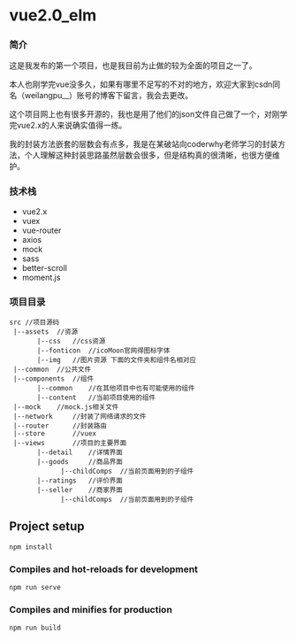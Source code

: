 # vue2.0_elm

### 简介
这是我发布的第一个项目，也是我目前为止做的较为全面的项目之一了。

本人也刚学完vue没多久，如果有哪里不足写的不对的地方，欢迎大家到csdn同名（weilangpu__）账号的博客下留言，我会去更改。

这个项目网上也有很多开源的，我也是用了他们的json文件自己做了一个，对刚学完vue2.x的人来说确实值得一练。

我的封装方法嵌套的层数会有点多，我是在某破站向coderwhy老师学习的封装方法，个人理解这种封装思路虽然层数会很多，但是结构真的很清晰，也很方便维护。
### 技术栈

* vue2.x
* vuex
* vue-router
* axios
* mock
* sass
* better-scroll
* moment.js

### 项目目录

```
src //项目源码
 |--assets	//资源
       |--css	//css资源
       |--fonticon	//icoMoon官网得图标字体
       |--img	//图片资源 下面的文件夹和组件名相对应
 |--common	//公共文件
 |--components	//组件
       |--common	//在其他项目中也有可能使用的组件
       |--content	//当前项目使用的组件
 |--mock	//mock.js相关文件
 |--network		//封装了网络请求的文件
 |--router		//封装路由
 |--store		//vuex
 |--views		//项目的主要界面
       |--detail	//详情界面
       |--goods		//商品界面
             |--childComps	//当前页面用到的子组件
       |--ratings	//评价界面
       |--seller	//商家界面
             |--childComps	//当前页面用到的子组件

```
## Project setup
```
npm install
```

### Compiles and hot-reloads for development
```
npm run serve
```

### Compiles and minifies for production
```
npm run build
```

